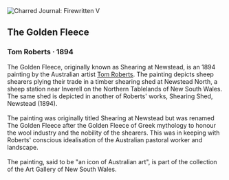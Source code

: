 <div class="artwork-of-the-day">
  <div class="container">
    <div class="img-wrapper">
      <img
        src="https://uploads5.wikiart.org/images/tom-roberts/the-golden-fleece-1894.jpg!Large.jpg"
        alt="Charred Journal: Firewritten V" />
    </div>
    <div class="artwork-detail">
      <div class="artwork-origin"> 
        <h2 class="artwork-name">The Golden Fleece</h2>
        <h3 class="artist">
          Tom Roberts
                    ·  1894
        </h3>
      </div>
      <p class="description">
        <span class="artwork-description-text ng-binding" ng-bind-html="viewModel.ArtworkOfTheDay.Description | unsafe">The Golden Fleece, originally known as Shearing at Newstead, is an 1894 painting by the Australian artist <a target="_blank" href="/en/tom-roberts">Tom Roberts</a>. The painting depicts sheep shearers plying their trade in a timber shearing shed at Newstead North, a sheep station near Inverell on the Northern Tablelands of New South Wales. The same shed is depicted in another of Roberts' works, Shearing Shed, Newstead (1894).
<br>
<br>The painting was originally titled Shearing at Newstead but was renamed The Golden Fleece after the Golden Fleece of Greek mythology to honour the wool industry and the nobility of the shearers. This was in keeping with Roberts' conscious idealisation of the Australian pastoral worker and landscape.
<br>
<br>The painting, said to be "an icon of Australian art", is part of the collection of the Art Gallery of New South Wales.</span>
                        <div class="text-shadow-container" ng-show="showShadow" style=""></div>
      </p>
    </div>
  </div>

</div>
